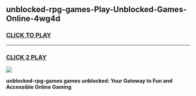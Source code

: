 
## unblocked-rpg-games-Play-Unblocked-Games-Online-4wg4d
<h3>
<a href="https://premium76.site?title=unblocked-rpg-games&ref=25A">CLICK TO PLAY</a></h3>
<hr>

<h3>
<a href="https://premium76.site?title=unblocked-rpg-games&ref=25A">CLICK 2 PLAY</a>
  
</h3>

<a href="https://premium76.site?title=unblocked-rpg-games&ref=25A"><img src="https://clearcache.store/games.png"></a>


**unblocked-rpg-games games unblocked: Your Gateway to Fun and Accessible Online Gaming**
